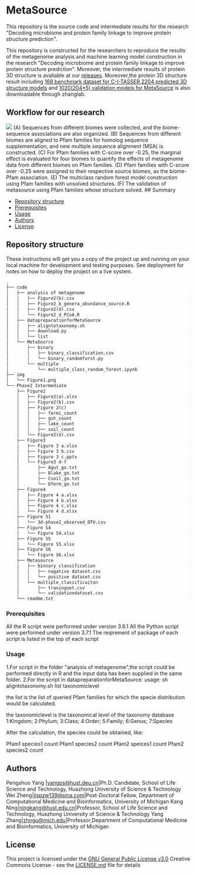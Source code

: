 # MetaSource

This repository is the source code and intermediate results for the research "Decoding microbiome and protein family linkage to improve protein structure prediction".

This repository is constructed for the researchers to reproduce the results of the metagenome analysis and machine learning model construction in the research "Decoding microbiome and protein family linkage to improve protein structure prediction". Moreover, the intermediate results of protein 3D structure is avaliable at our [releases](https://github.com/HUST-NingKang-Lab/MetaSource/releases). Moreover,the protein 3D structure result including [168 benchmark dataset for C-I-TASSER](https://zhanglab.ccmb.med.umich.edu/C-I-TASSER/metasource/benchmark.zip),[2204 predicted 3D structure models](https://zhanglab.ccmb.med.umich.edu/C-I-TASSER/metasource/pfam.zip) and [1020(204*5) validation models for MetaSource](https://zhanglab.ccmb.med.umich.edu/C-I-TASSER/metasource/testset.zip) is also downloadable through zhanglab.

## Workflow for our research
<img src="image/Figure1.png">
(A) Sequences from different biomes were collected, and the biome-sequence associations are also organized. 
(B) Sequences from different biomes are aligned to Pfam families for homolog sequence supplementation, and new multiple sequence alignment (MSA) is constructed. 
(C) For Pfam families with C-score over -0.25, the marginal effect is evaluated for four biomes to quantify the effects of metagenome data from different biomes on Pfam families. 
(D) Pfam families with C-score over -0.25 were assigned to their respective source biomes, as the biome-Pfam association. 
(E) The multiclass random forest model construction using Pfam families with unsolved structures. 
(F) The validation of metasource using Pfam families whose structure solved.
## Summary

  - [Repository structure](#getting-started)
  - [Prerequisites](#Prerequisites)
  - [Usage](#Usage)
  - [Authors](#authors)
  - [License](#license)

## Repository structure

These instructions will get you a copy of the project up and running on
your local machine for development and testing purposes. See deployment
for notes on how to deploy the project on a live system.
```reStructuredText
.
├── code                                                              :main source code for the metagenome analysis and MetaSource model construction
│   ├── analysis of metagenome                                        :Metagenome analysis for collected samples
│   │   ├── Figure2(b).csv                                            :Top 10 Phyla distribution for 1,705 metagenome data
│   │   ├── Figure2_b_genera_abundance_source.R                       :R code to illustrate the relative abundance distribution of Top 10 Phyla for 1,705 metagenome data
│   │   ├── Figure2(d).csv                                            :Phylum with relative abundance over 0.01% for PCA analysis
│   │   └── Figure2_d_PCoA.R                                          :R code to calculate and illustrate the PCA analysis
│   ├── datapreparationforMetaSource                                  :to calculate the species distribution for the Pfam family
│   │   ├── aligntotaxonomy.sh                                        :shell script to calculate the species distribution for the Pfam family
│   │   ├── download.py                                               :python script to download the tree file of given Pfam list
│   │   └── list                                                      :example Pfam list to run the script
│   └── MetaSource                                                    :to construct the MetaSource prediction model 
│       ├── binary                                                    :binary prediction model to judge whether the source biome of queried Pfam family is one of four biome
│       │   ├── binary_classification.csv                             :input data for binary prediction model.
│       │   └── binary_randomforst.py                                 :python script for constructing the randomforest model in binary prediction model
│       └── multiple                                                  :multiple prediction model to track the source biome of queried Pfam family 
│           └── multiple_class_random_forest.ipynb                    :python script for constructing the randomforest model in multiple prediction model
├── img                                                               :image used in this repository
│   └── Figure1.png                                                   :workflow of our research
└── Phase2 Intermediate                                               :Intermediate results in this study
    ├── Figure2                                                       :Directory of intermediate results in the Figure 2 of manuscript
    │   ├── Figure2(a).xlsx                                           :Data files for plotting the Figure 2 a of manuscript
    │   ├── Figure2(b).csv                                            :Data files for plotting the Figure 2 b of manuscript
    │   ├── Figure 2(c)                                               :Data files for plotting the Figure 2 c of manuscript
    │   │   ├── fermi_count                                           :The phylum of Pfam families which could supplement the homologous sequence from fermentor biome 
    │   │   ├── gut_count                                             :The phylum of Pfam families which could supplement the homologous sequence from gut biome
    │   │   ├── lake_count                                            :The phylum of Pfam families which could supplement the homologous sequence from lake biome
    │   │   ├── soil_count                                            :The phylum of Pfam families which could supplement the homologous sequence from soil biome
    │   └── Figure2(d).csv                                            :Data files for plotting the Fig.2 d of manuscript
    ├── Figure3                                                       :Directory of intermediate results in the Fig.3 of manuscript
    │   ├── Figure 3 a.xlsx                                           :Data files for plotting the Figure 3 a of manuscript
    │   ├── Figure 3 b.csv                                            :Data files for plotting the Figure 3 b of manuscript
    │   ├── Figure 3 c.pptx                                           :Data files for plotting the Figure 3 c of manuscript
    │   └── Figure3 d-f                                               :Data files for plotting the Figure 3 d-f of manuscript
    │       ├── Agut_go.txt                                           :Go annotation for the Pfam families which could supplement the homologous sequence from gut biome
    │       ├── Blake_go.txt                                          :Go annotation for the Pfam families which could supplement the homologous sequence from lake biome
    │       ├── Csoil_go.txt                                          :Go annotation for the Pfam families which could supplement the homologous sequence from soil biome
    │       └── Dferm_go.txt                                          :Go annotation for the Pfam families which could supplement the homologous sequence from fermentor biome
    ├── Figure4                                                       :Directory of intermediate results in the Figure 4 of manuscript
    │   ├── Figure 4 a.xlsx                                           :Data files for plotting the Figure 4 a of manuscript
    │   ├── Figure 4 b.xlsx                                           :Data files for plotting the Figure 4 b of manuscript
    │   ├── Figure 4 c.xlsx                                           :Data files for plotting the Figure 4 c of manuscript
    │   └── Figure 4 d.xlsx                                           :Data files for plotting the Figure 4 d of manuscript
    ├── Figure S1                                                     :Directory of intermediate results in the Supplementary Figure 1 of manuscript
    │   └── 3d-phase2_observed_OTU.csv                                :The observerved OTU table of these samples used in the Supplementary Figure 1 of manuscript
    ├── Figure S4                                                     :Directory of intermediate results in the Supplementary Figure 4 of manuscript
    │   └── Figure S4.xlsx                                            :The sampling country of the human gut microbiome used in the Supplementary Figure 4 of manuscript
    ├── Figure S5                                                     :Directory of intermediate results in the Supplementary Figure 5 of manuscript
    │   └── Figure S5.xlsx                                            :Data files for plotting the Supplementary Figure 5 of manuscript
    ├── Figure S6                                                     :Directory of intermediate results in the Supplementary Figure 6 of manuscript
    │   └── Figure S6.xlsx                                            :Data files for plotting the Supplementary Figure 6 of manuscript
    ├── Metasource                                                    :Directory of Metasource results
    │   ├── binnary_classification                                    :Directory of binnary_classification results, including the nagative dataset and positive dataset
    │   │   ├── nagative dataset.csv                                  :species distribution of the 8,599 Pfam familes with unsolved structure that could not be classified into one of the four source biome
    │   │   └── positive dataset.csv                                  :species distribution of the 964 Pfam familes with unsolved structure that could be classified into one of the four source biome
    │   └── multiple_classificaiton                                   :Directory of multiple_classificaiton results, including the traning dataset and validation dataset
    │       ├── traningset.csv                                        :species distribution of the 964 Pfam familes with unsolved structure that could be classified into one of the four source biome
    │       └── validationdataset.csv                                 :species distribution of the 9,229 Pfam familes with solved structure that could be classified into one of the four source biome
    └── readme.txt                                                    :readmefile for the all intermediate results in this study
```

### Prerequisites

All the R script were performed under version 3.6.1
All the Python script were performed under version 3.7.1
The reqirement of package of each script is listed in the top of each script

### Usage

1.For script in the folder "analysis of metagenome",the script could be performed directly in R and the input data has been supplied in the same folder.
2.For the script in datapreparationforMetaSource:
usage: sh aligntotaxonomy.sh list taxonomiclevel

the list is the list of queried Pfam families for which the specie distribution would be calculated.

the taxonomiclevel is the taxonomical level of the taxonomy database
1:Kingdom; 2:Phylum; 3:Class; 4:Order;
5:Family; 6:Genus; 7:Species 

After the calculation, the species could be obtained, like:

Pfam1	species1	count
Pfam1	species2	count
Pfam2	speices1	count
Pfam2	species2	count

## Authors

Pengshuo Yang |yangps@hust.deu.cn|Ph.D. Candidate, School of Life Science and Technology, Huazhong University of Science & Technology
Wei Zheng|jlspzw139@sina.com|Post-Doctoral Fellow, Department of Computational Medicine and Bioinformatics, University of Michigan
Kang Ning|ningkang@hust.edu.cn|Professor, School of Life Science and Technology, Huazhong University of Science & Technology
Yang Zhang|zhngu@mich.edu|Professor,Department of Computational Medicine and Bioinformatics, University of Michigan
## License

This project is licensed under the [GNU General Public License v3.0](LICENSE.md)
Creative Commons License - see the [LICENSE.md](LICENSE.md) file for
details

